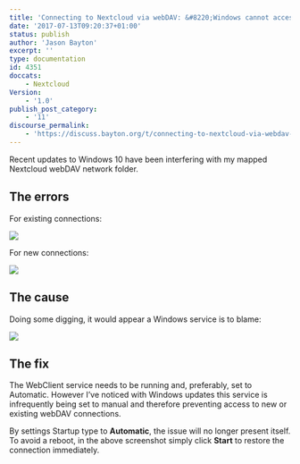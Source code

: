 ```yaml
---
title: 'Connecting to Nextcloud via webDAV: &#8220;Windows cannot access..&#8221;'
date: '2017-07-13T09:20:37+01:00'
status: publish
author: 'Jason Bayton'
excerpt: ''
type: documentation
id: 4351
doccats:
    - Nextcloud
Version:
    - '1.0'
publish_post_category:
    - '11'
discourse_permalink:
    - 'https://discuss.bayton.org/t/connecting-to-nextcloud-via-webdav-windows-cannot-access/61'
---
```

Recent updates to Windows 10 have been interfering with my mapped Nextcloud webDAV network folder.

The errors
----------

For existing connections:

[![](../../../../uploads/2017/07/Restoring-Network-Connections.png)](https://r2_worker.bayton.workers.dev/uploads/2017/07/Restoring-Network-Connections.png)

For new connections:

[![](../../../../uploads/2017/07/Network-Error.png)](https://r2_worker.bayton.workers.dev/uploads/2017/07/Network-Error.png)

The cause
---------

Doing some digging, it would appear a Windows service is to blame:

[![](../../../../uploads/2017/07/Region.png)](https://r2_worker.bayton.workers.dev/uploads/2017/07/Region.png)

The fix
-------

The WebClient service needs to be running and, preferably, set to Automatic. However I’ve noticed with Windows updates this service is infrequently being set to manual and therefore preventing access to new or existing webDAV connections.

By settings Startup type to **Automatic**, the issue will no longer present itself.  
To avoid a reboot, in the above screenshot simply click **Start** to restore the connection immediately.